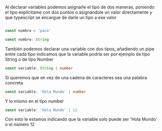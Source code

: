 
Al declarar variables podemos asignarle el tipo de dos maneras, poniendo el tipo explícitame con dos puntos o asignándole un valor directamente y que typescript se encargue de darle un tipo a ese valor

``` TYPESCRIPT

const nombre = 'paco'

const nombre: String 

```

También podemos declarar una variable con dos tipos, añadiendo un pipe entre cada tipo indicamos que la variable podría ser por ejemplo de tipo String o de tipo Number

``` Typescript
const variable: String | number
```

Si queremos que en vez de una cadena de caracteres sea una palabra concreta 

``` typescript
const variable: 'Hola Mundo' | number
```

Y lo mismo en el tipo number

```typescript
const variable: 'Hola Mundo' | 12
```

Con esto le estamos indicando que la variable solo puede ser 'Hola Mundo' o el número 12